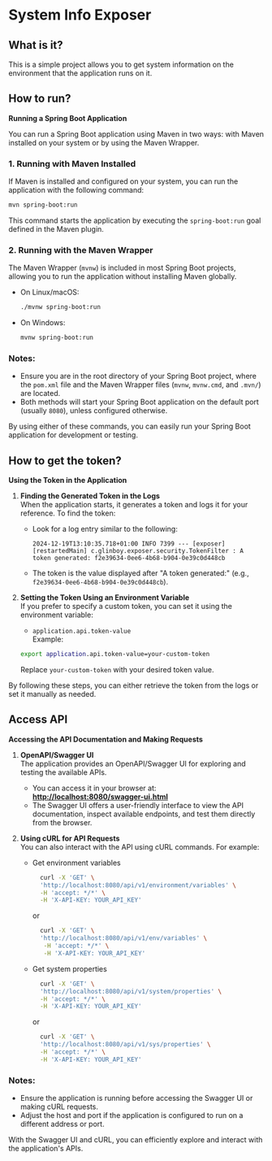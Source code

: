 # System Info Exposer

## What is it?
This is a simple project allows you to get system information on the environment that the application runs on it.

## How to run?

**Running a Spring Boot Application**

You can run a Spring Boot application using Maven in two ways: with Maven installed on your system or by using the Maven Wrapper.

### 1. **Running with Maven Installed**
   If Maven is installed and configured on your system, you can run the application with the following command:  
   ```bash
   mvn spring-boot:run
   ```
   This command starts the application by executing the `spring-boot:run` goal defined in the Maven plugin.

### 2. **Running with the Maven Wrapper**
   The Maven Wrapper (`mvnw`) is included in most Spring Boot projects, allowing you to run the application without installing Maven globally.  

   - On Linux/macOS:  
     ```bash
     ./mvnw spring-boot:run
     ```

   - On Windows:  
     ```bash
     mvnw spring-boot:run
     ```

### Notes:
- Ensure you are in the root directory of your Spring Boot project, where the `pom.xml` file and the Maven Wrapper files (`mvnw`, `mvnw.cmd`, and `.mvn/`) are located.
- Both methods will start your Spring Boot application on the default port (usually `8080`), unless configured otherwise.

By using either of these commands, you can easily run your Spring Boot application for development or testing.

## How to get the token?

**Using the Token in the Application**

1. **Finding the Generated Token in the Logs**  
   When the application starts, it generates a token and logs it for your reference. To find the token:  
   - Look for a log entry similar to the following:  
     ```
     2024-12-19T13:10:35.718+01:00 INFO 7399 --- [exposer] [restartedMain] c.glinboy.exposer.security.TokenFilter : A token generated: f2e39634-0ee6-4b68-b904-0e39c0d448cb
     ```  
   - The token is the value displayed after "A token generated:" (e.g., `f2e39634-0ee6-4b68-b904-0e39c0d448cb`).

2. **Setting the Token Using an Environment Variable**  
   If you prefer to specify a custom token, you can set it using the environment variable:  
   - `application.api.token-value`  
   Example:  
   ```bash
   export application.api.token-value=your-custom-token
   ```  
   Replace `your-custom-token` with your desired token value.

By following these steps, you can either retrieve the token from the logs or set it manually as needed.

## Access API

**Accessing the API Documentation and Making Requests**

1. **OpenAPI/Swagger UI**  
   The application provides an OpenAPI/Swagger UI for exploring and testing the available APIs.  
   - You can access it in your browser at:  
     **[http://localhost:8080/swagger-ui.html](http://localhost:8080/swagger-ui.html)**  
   - The Swagger UI offers a user-friendly interface to view the API documentation, inspect available endpoints, and test them directly from the browser.

2. **Using cURL for API Requests**  
   You can also interact with the API using cURL commands. For example:  
   - Get environment variables

     ```bash
       curl -X 'GET' \
  	   'http://localhost:8080/api/v1/environment/variables' \
  	   -H 'accept: */*' \
  	   -H 'X-API-KEY: YOUR_API_KEY'
     ```

     or

     ```bash
       curl -X 'GET' \
  	   'http://localhost:8080/api/v1/env/variables' \
     	-H 'accept: */*' \
     	-H 'X-API-KEY: YOUR_API_KEY'
     ```

   - Get system properties

     ```bash
       curl -X 'GET' \
  	   'http://localhost:8080/api/v1/system/properties' \
  	   -H 'accept: */*' \
  	   -H 'X-API-KEY: YOUR_API_KEY'
     ```

     or

     ```bash
       curl -X 'GET' \
  	   'http://localhost:8080/api/v1/sys/properties' \
  	   -H 'accept: */*' \
  	   -H 'X-API-KEY: YOUR_API_KEY'
     ```

### Notes:
- Ensure the application is running before accessing the Swagger UI or making cURL requests.
- Adjust the host and port if the application is configured to run on a different address or port.

With the Swagger UI and cURL, you can efficiently explore and interact with the application's APIs.